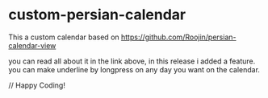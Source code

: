 # custom-persian-calendar

This a custom calendar based on https://github.com/Roojin/persian-calendar-view 

you can read all about it in the link above, in this release i added a feature. you can make underline by longpress on any day you want on the calendar.

// Happy Coding!

